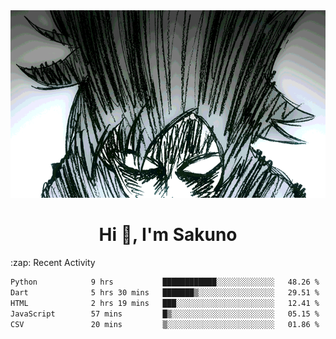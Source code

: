 <body>
<h1 align="center"></h1>
<br>
<div align="center">
<img width="auto" height="300" src="Img/mobFreakoutLonger.gif"/>
</div>
</div>
<h1 align="center">Hi 👋, I'm Sakuno</h1>
:zap: Recent Activity

<!--START_SECTION:waka-->

```txt
Python            9 hrs           ████████████░░░░░░░░░░░░░   48.26 %
Dart              5 hrs 30 mins   ███████▒░░░░░░░░░░░░░░░░░   29.51 %
HTML              2 hrs 19 mins   ███░░░░░░░░░░░░░░░░░░░░░░   12.41 %
JavaScript        57 mins         █▒░░░░░░░░░░░░░░░░░░░░░░░   05.15 %
CSV               20 mins         ▒░░░░░░░░░░░░░░░░░░░░░░░░   01.86 %
```

<!--END_SECTION:waka-->
